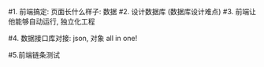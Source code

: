 #1. 前端搞定: 页面长什么样子: 数据
#2. 设计数据库 (数据库设计难点)
#3. 前端让他能够自动运行, 独立化工程

#4. 数据接口库对接: json, 对象 all in one!
 
#5.前端链条测试